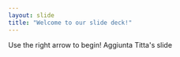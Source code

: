 ```yaml
---
layout: slide
title: "Welcome to our slide deck!"
---
```


Use the right arrow to begin!
Aggiunta Titta's slide
